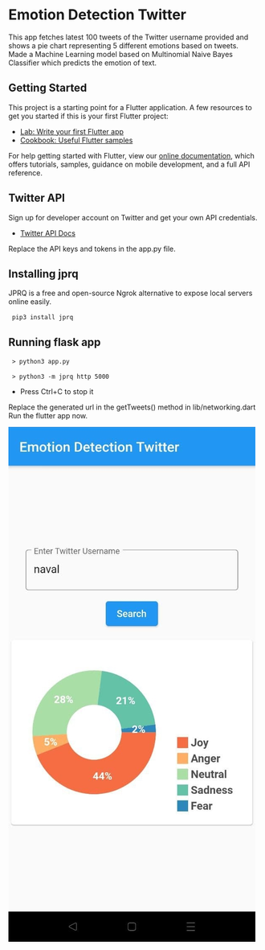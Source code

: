 # Emotion Detection Twitter

This app fetches latest 100 tweets of the Twitter username provided and shows a pie chart representing 5 different emotions based on tweets. \
Made a Machine Learning model based on Multinomial Naive Bayes Classifier which predicts the emotion of text.

## Getting Started

This project is a starting point for a Flutter application.
A few resources to get you started if this is your first Flutter project:

- [Lab: Write your first Flutter app](https://flutter.dev/docs/get-started/codelab)
- [Cookbook: Useful Flutter samples](https://flutter.dev/docs/cookbook)

For help getting started with Flutter, view our
[online documentation](https://flutter.dev/docs), which offers tutorials,
samples, guidance on mobile development, and a full API reference.

## Twitter API

Sign up for developer account on Twitter and get your own API credentials.
- [Twitter API Docs](https://developer.twitter.com/en/docs/twitter-api)

Replace the API keys and tokens in the app.py file.

## Installing jprq

JPRQ is a free and open-source Ngrok alternative to expose local servers online easily.

```
 pip3 install jprq
```
## Running flask app

```
 > python3 app.py
```

```
 > python3 -m jprq http 5000
```

- Press Ctrl+C to stop it

Replace the generated url in the getTweets() method in lib/networking.dart \
Run the flutter app now.

![App Screenshot](./images/screenshot.jpg)
